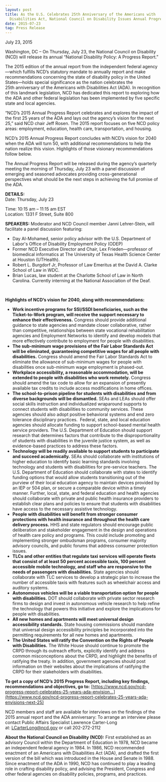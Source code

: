 ```yaml
---
layout: post
title: As the U.S. Celebrates 25th Anniversary of the Americans with
  Disabilities Act, National Council on Disability Issues Annual Progress Report
date: 2015-07-23
tag: Press Release
---
```

July 23, 2015

Washington, DC – On Thursday, July 23, the National Council on Disability (NCD) will release its annual “National Disability Policy: A Progress Report.”

The 2015 edition of the annual report from the independent federal agency—which fulfills NCD’s statutory mandate to annually report and make recommendations concerning the state of disability policy in the United States—holds special significance as the nation celebrates the 25th anniversary of the Americans with Disabilities Act (ADA). In recognition of this landmark legislation, NCD has dedicated this report to exploring how the ADA and other federal legislation has been implemented by five specific state and local agencies.

“NCD’s 2015 Annual Progress Report celebrates and explores the impact of the first 25 years of the ADA and lays out the agency’s vision for the next 25,” said NCD chair Jeff Rosen. The 2015 report focuses on five NCD policy areas: employment, education, health care, transportation, and housing.

NCD’s 2015 Annual Progress Report concludes with NCD’s vision for 2040 when the ADA will turn 50, with additional recommendations to help the nation realize this vision. Highlights of those visionary recommendations follow below.

The Annual Progress Report will be released during the agency’s quarterly meeting the morning of Thursday, July 23 with a panel discussion of emerging and seasoned advocates providing cross-generational perspectives what should be the next steps in achieving the full promise of the ADA. 

**DETAILS:**\
Date: Thursday, July 23

Time: 10:15 am – 11:15 am EST\
Location: 1331 F Street, Suite 800

**SPEAKERS:** Moderator and NCD Council member Janni Lehrer-Stein, will facilitate a panel discussion featuring:

* Day Al-Mohamed, senior policy advisor with the U.S. Department of Labor's Office of Disability Employment Policy (ODEP)
* Former NCD Executive Director and Chair, Lex Frieden—professor of biomedical informatics at The University of Texas Health Science Center at Houston (UTHealth).
* Robert L. Burgdorf Jr, Professor of Law Emeritus at the David A. Clarke School of Law in WDC.
* Brian Lucas, law student at the Charlotte School of Law in North Carolina. Currently interning at the National Association of the Deaf.

 

**Highlights of NCD’s vision for 2040, along with recommendations:** 

* **Work incentive programs for SSI/SSDI beneficiaries, such as the Ticket-to-Work program, will receive the support necessary to enhance their effectiveness.** Congress should provide additional guidance to state agencies and mandate closer collaborative, rather than competitive, relationships between state vocational rehabilitation agencies and Employment Networks to identify and develop models that more effectively contribute to employment for people with disabilities.
* **The sub-minimum wage provisions of the Fair Labor Standards Act will be eliminated, guaranteeing competitive wages for all people with disabilities.** Congress should amend the Fair Labor Standards Act to eliminate the allowance of sub-minimum wages for people with disabilities once sub-minimum wage employment is phased-out.
* **Workplace accessibility, a reasonable accommodation, will be extended to people with disabilities who work remotely.** Congress should amend the tax code to allow for an expansion of presently available tax credits to include access modifications in home offices.
* **The school-to-prison pipeline for students with disabilities and from diverse backgrounds will be dismantled.** SEAs and LEAs should offer social skills instruction and individualized wraparound supports to connect students with disabilities to community services. These agencies should also adopt positive behavioral systems and end zero tolerance disciplinary practices.  Federal, state, and local education agencies should allocate funding to support school-based mental health service providers. The U.S. Department of Education should support research that determines factors that contribute to the disproportionality of students with disabilities in the juvenile justice system, as well as evidence-based practices to address these factors.
* **Technology will be readily available to support students to participate and succeed academically.** SEAs should collaborate with institutions of higher education to identify basic learning standards involving technology and students with disabilities for pre-service teachers. The U.S. Department of Education should collaborate with states to identify funding options that would allow students transitioning out of the purview of their local education agency to maintain devices provided by an IEP or 504 plan, or secure a comparable device within a timely manner. Further, local, state, and federal education and health agencies should collaborate with private and public health insurance providers to establish clear plans and policies to ensure that students with disabilities have access to the necessary assistive technology.
* **People with disabilities will benefit from stronger consumer protections with health insurance and throughout the health care delivery process.** HHS and state regulators should encourage public deliberation and stakeholder engagement in the design and operations of health care policy and programs. This could include promoting and implementing stronger ombudsman programs, consumer majority advisory councils, and public forums that address consumer protection issues.
* **TLCs and other entities that regulate taxi services will operate fleets that consist of at least 50 percent accessible taxis, 100 percent accessible mobile technology, and staff who are responsive to the needs of passengers with disabilities.** State agencies should collaborate with TLC services to develop a strategic plan to increase the number of accessible taxis with features such as wheelchair access and auditory systems.
* **Autonomous vehicles will be a viable transportation option for people with disabilities.** DOT should collaborate with private sector research firms to design and invest in autonomous vehicle research to help refine the technology that powers this initiative and explore the implications for people with disabilities.
* **All new homes and apartments will meet universal design accessibility standards.** State housing commissions should mandate that universal design accessibility principles be incorporated into the permitting requirements for all new homes and apartments.
* **The United States will ratify the Convention on the Rights of People with Disabilities.** The White House should continue to promote the CRPD through its outreach efforts, explicitly identify and address common misconceptions about the CRPD, and highlight the benefits of ratifying the treaty. In addition, government agencies should post information on their websites about the implications of ratifying the CRPD for their stakeholders with disabilities.

**To get a copy of NCD’s 2015 Progress Report, including key findings, recommendations and objectives, go to:** [https://www.ncd.gov/ncd-progress-report-celebrates-25-years-ada-envision...](https://www.ncd.gov/ncd-progress-report-celebrates-25-years-ada-envisions-next-25)

NCD members and staff are available for interviews on the findings of the 2015 annual report and the ADA anniversary: To arrange an interview please contact Public Affairs Specialist Lawrence Carter-Long at: [LCarterLong@ncd.gov](mailto:LCarterLong@ncd.gov) or call 202-272-2112

**About the National Council on Disability (NCD):** First established as an advisory Council within the Department of Education in 1978, NCD became an independent federal agency in 1984. In 1986, NCD recommended enactment of an Americans with Disabilities Act (ADA), and drafted the first version of the bill which was introduced in the House and Senate in 1988. Since enactment of the ADA in 1990, NCD has continued to play a leading role in crafting disability policy, and advising the President, Congress and other federal agencies on disability policies, programs, and practices.

<!--EndFragment-->